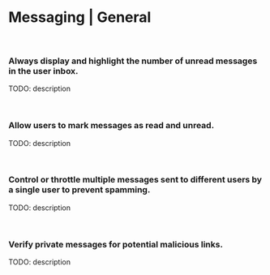 # Messaging | General
<br>


### Always display and highlight the number of unread messages in the user inbox.

TODO: description

<br>


### Allow users to mark messages as read and unread.

TODO: description

<br>


### Control or throttle multiple messages sent to different users by a single user to prevent spamming.

TODO: description

<br>


### Verify private messages for potential malicious links.

TODO: description

<br>


